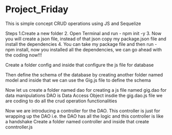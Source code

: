 # Project_Friday
This is simple concept CRUD operations using JS and Sequelize

Steps
   1.Create a new folder
   2. Open Terminal and run - npm init -y
   3. Now you will create a json file, instead of that json copy my package.json file and install the dependencies
   4. You can take my package file and then run - npm install, now you installed all the dependencies, we can go ahead with the coding now!!!


Create a folder config and inside that configure the js file for database

Then define the schema of the database by creating another folder named model and inside that we can use the Gig.js file to define the schema

Now let us create a folder named dao for creating a js file named gig.dao for data manipulations
DAO is Data Access Object
insdie the gig.dao.js file we are coding to do all the crud operation functionalities

Now we are introducing a controller for the DAO. This controller is just for wrapping up the DAO i.e. the DAO has all the logic and this controller is like a handshake
Create a folder named controller and inside that create conntroller.js


